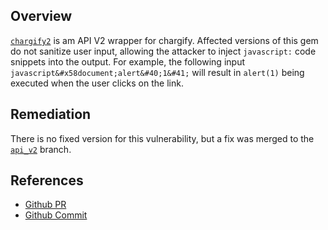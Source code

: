## Overview
[`chargify2`](https://rubygems.org/gems/bundler) is am API V2 wrapper for chargify.
Affected versions of this gem do not sanitize user input, allowing the attacker to inject `javascript:` code snippets into the output. For example, the following input `javascript&#x58document;alert&#40;1&#41;`  will result in `alert(1)` being executed when the user clicks on the link.

## Remediation
There is no fixed version for this vulnerability, but a fix was merged to the [`api_v2`](https://github.com/chargify/chargify2/tree/api_v2) branch.

## References

- [Github PR](https://github.com/chargify/chargify2/pull/31)
- [Github Commit](https://github.com/chargify/chargify2/commit/9163a9f82fe4b8dea2378210ffc7f06bf9c697a2)
